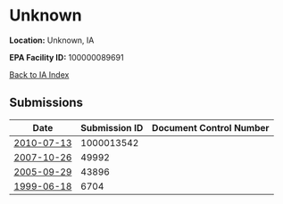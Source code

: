 # Unknown

**Location:** Unknown, IA

**EPA Facility ID:** 100000089691

[Back to IA Index](../../index.md)

## Submissions

| Date | Submission ID | Document Control Number |
|------|--------------|-------------------------|
| [2010-07-13](submissions/1000013542.md) | 1000013542 |  |
| [2007-10-26](submissions/49992.md) | 49992 |  |
| [2005-09-29](submissions/43896.md) | 43896 |  |
| [1999-06-18](submissions/6704.md) | 6704 |  |
